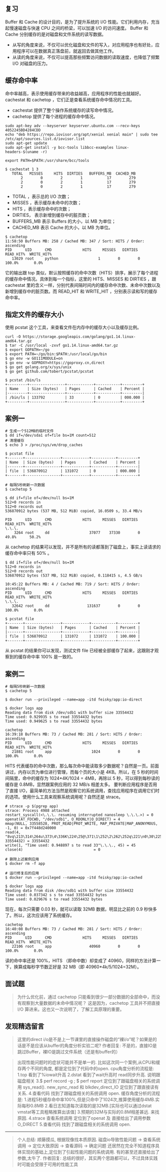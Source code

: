 ## 复习
Buffer 和 Cache 的设计目的，是为了提升系统的 I/O 性能。它们利用内存，充当起慢速磁盘与快速 CPU 之间的桥梁，可以加速 I/O 的访问速度。
Buffer 和 Cache 分别缓存的是对磁盘和文件系统的读写数据。
* 从写的角度来说，不仅可以优化磁盘和文件的写入，对应用程序也有好处，应用程序可以在数据真正落盘前，就返回去做其他工作。
* 从读的角度来说，不仅可以提高那些频繁访问数据的读取速度，也降低了频繁 I/O 对磁盘的压力。

## 缓存命中率
命中率越高，表示使用缓存带来的收益越高，应用程序的性能也就越好。
cachestat 和 cachetop ，它们正是查看系统缓存命中情况的工具。
* cachestat 提供了整个操作系统缓存的读写命中情况。
* cachetop 提供了每个进程的缓存命中情况。

```
sudo apt-key adv --keyserver keyserver.ubuntu.com --recv-keys 4052245BD4284CDD
echo "deb https://repo.iovisor.org/apt/xenial xenial main" | sudo tee /etc/apt/sources.list.d/iovisor.list
sudo apt-get update
sudo apt-get install -y bcc-tools libbcc-examples linux-headers-$(uname -r)

export PATH=$PATH:/usr/share/bcc/tools
```

```
$ cachestat 1 3
   TOTAL   MISSES     HITS  DIRTIES   BUFFERS_MB  CACHED_MB
       2        0        2        1           17        279
       2        0        2        1           17        279
       2        0        2        1           17        279
```
* TOTAL ，表示总的 I/O 次数；
* MISSES ，表示缓存未命中的次数；
* HITS ，表示缓存命中的次数；
* DIRTIES， 表示新增到缓存中的脏页数；
* BUFFERS_MB 表示 Buffers 的大小，以 MB 为单位；
* CACHED_MB 表示 Cache 的大小，以 MB 为单位。

```
$ cachetop
11:58:50 Buffers MB: 258 / Cached MB: 347 / Sort: HITS / Order: ascending
PID      UID      CMD              HITS     MISSES   DIRTIES  READ_HIT%  WRITE_HIT%
   13029 root     python                  1        0        0     100.0%       0.0%
```
它的输出跟 top 类似，默认按照缓存的命中次数（HITS）排序，展示了每个进程的缓存命中情况。具体到每一个指标，这里的 HITS、MISSES 和 DIRTIES ，跟 cachestat 里的含义一样，分别代表间隔时间内的缓存命中次数、未命中次数以及新增到缓存中的脏页数。而 READ_HIT 和 WRITE_HIT ，分别表示读和写的缓存命中率。

## 指定文件的缓存大小
使用 pcstat 这个工具，来查看文件在内存中的缓存大小以及缓存比例。
```
curl -O https://storage.googleapis.com/golang/go1.14.linux-amd64.tar.gz
$ tar -C /usr/local -zxvf go1.14.linux-amd64.tar.gz
$ export GOPATH=~/go
$ export PATH=~/go/bin:$PATH:/usr/local/go/bin
$ go env -w GO111MODULE=on
$ go env -w GOPROXY=https://goproxy.cn,direct
$ go get golang.org/x/sys/unix
$ go get github.com/tobert/pcstat/pcstat
```
```
$ pcstat /bin/ls
+---------+----------------+------------+-----------+---------+
| Name    | Size (bytes)   | Pages      | Cached    | Percent |
|---------+----------------+------------+-----------+---------|
| /bin/ls | 133792         | 33         | 0         | 000.000 |
+---------+----------------+------------+-----------+---------+
```

## 案例一
```
# 生成一个512MB的临时文件
$ dd if=/dev/sda1 of=file bs=1M count=512
# 清理缓存
$ echo 3 > /proc/sys/vm/drop_caches
```
```
$ pcstat file
+-------+----------------+------------+-----------+---------+
| Name  | Size (bytes)   | Pages      | Cached    | Percent |
|-------+----------------+------------+-----------+---------|
| file  | 536870912      | 131072     | 0         | 000.000 |
+-------+----------------+------------+-----------+---------+
```
```
# 每隔5秒刷新一次数据
$ cachetop 5
```
```
$ dd if=file of=/dev/null bs=1M
512+0 records in
512+0 records out
536870912 bytes (537 MB, 512 MiB) copied, 16.0509 s, 33.4 MB/s
```
```
PID      UID      CMD              HITS     MISSES   DIRTIES  READ_HIT%  WRITE_HIT%
\.\.\.
    3264 root     dd                  37077    37330        0      49.8%      50.2%
```
从 cachetop 的结果可以发现，并不是所有的读都落到了磁盘上，事实上读请求的缓存命中率只有 50% 。
```
$ dd if=file of=/dev/null bs=1M
512+0 records in
512+0 records out
536870912 bytes (537 MB, 512 MiB) copied, 0.118415 s, 4.5 GB/s
```
```
10:45:22 Buffers MB: 4 / Cached MB: 719 / Sort: HITS / Order: ascending
PID      UID      CMD              HITS     MISSES   DIRTIES  READ_HIT%  WRITE_HIT%
\.\.\.
   32642 root     dd                 131637        0        0     100.0%       0.0%
```
```
$ pcstat file
+-------+----------------+------------+-----------+---------+
| Name  | Size (bytes)   | Pages      | Cached    | Percent |
|-------+----------------+------------+-----------+---------|
| file  | 536870912      | 131072     | 131072    | 100.000 |
+-------+----------------+------------+-----------+---------+
```
从 pcstat 的结果你可以发现，测试文件 file 已经被全部缓存了起来，这跟刚才观察到的缓存命中率 100% 是一致的。
## 案例二
```
# 每隔5秒刷新一次数据
$ cachetop 5
```
```
$ docker run --privileged --name=app -itd feisky/app:io-direct
```
```
$ docker logs app
Reading data from disk /dev/sdb1 with buffer size 33554432
Time used: 0.929935 s to read 33554432 bytes
Time used: 0.949625 s to read 33554432 bytes
```
```
cachetop
16:39:18 Buffers MB: 73 / Cached MB: 281 / Sort: HITS / Order: ascending
PID      UID      CMD              HITS     MISSES   DIRTIES  READ_HIT%  WRITE_HIT%
   21881 root     app                  1024        0        0     100.0%       0.0%
```
HITS 代表缓存的命中次数，那么每次命中能读取多少数据呢？自然是一页。前面讲过，内存以页为单位进行管理，而每个页的大小是 4KB。所以，在 5 秒的时间间隔里，命中的缓存为 1024*4K/1024 = 4MB，再除以 5 秒，可以得到每秒读的缓存是 0.8MB，显然跟案例应用的 32 MB/s 相差太多。
要判断应用程序是否用了直接 I/O，最简单的方法当然是观察它的系统调用，查找应用程序在调用它们时的选项。使用什么工具来观察系统调用呢？自然还是 strace。
```
# strace -p $(pgrep app)
strace: Process 4988 attached
restart_syscall(<\.\.\. resuming interrupted nanosleep \.\.\.>) = 0
openat(AT_FDCWD, "/dev/sdb1", O_RDONLY|O_DIRECT) = 4
mmap(NULL, 33558528, PROT_READ|PROT_WRITE, MAP_PRIVATE|MAP_ANONYMOUS, -1, 0) = 0x7f448d240000
read(4, "8vq\213\314\264u\373\4\336K\224\25@\371\1\252\2\262\252q\221\n0\30\225bD\252\266@J"\.\.\., 33554432) = 33554432
write(1, "Time used: 0.948897 s to read 33"\.\.\., 45) = 45
close(4)                                = 0
```
```
# 删除上述案例应用
$ docker rm -f app

# 运行修复后的应用
$ docker run --privileged --name=app -itd feisky/app:io-cached
```
```
$ docker logs app
Reading data from disk /dev/sdb1 with buffer size 33554432
Time used: 0.037342 s s to read 33554432 bytes
Time used: 0.029676 s to read 33554432 bytes
```
现在，每次只需要 0.03 秒，就可以读取 32MB 数据，明显比之前的 0.9 秒快多了。所以，这次应该用了系统缓存。
```
cachetop
16:40:08 Buffers MB: 73 / Cached MB: 281 / Sort: HITS / Order: ascending
PID      UID      CMD              HITS     MISSES   DIRTIES  READ_HIT%  WRITE_HIT%
   22106 root     app                 40960        0        0     100.0%       0.0%
```
读的命中率还是 100%，HITS （即命中数）却变成了 40960，同样的方法计算一下，换算成每秒字节数正好是 32 MB（即 40960*4k/5/1024=32M）。

## 面试题
>为什么优化前，通过 cachetop 只能看到很少一部分数据的全部命中，而没有观察到大量数据的未命中情况呢？
这是因为，cachetop 工具并不把直接 I/O 算进来。这也又一次说明了，了解工具原理的重要。

## 发现精选留言
>这里的direct i/o是不是上一节课里的直接操作磁盘的“裸i/o”呢？如果是的话是不是应该从buffer的角度分析实验二呢?
>作者回复: 不是的，直接IO是跳过Buffer，裸IO是跳过文件系统（还是有buffer的）


>出现性能问题时的症状可能并不是单一的.
>比如这次同一个案例,从CPU和缓存两个不同的角度, 都是定位到了代码中的open.
>cpu角度分析的流程是:
>1.top 看到了%iowait升高
>2.dstat 看到了wait升高时 read同步升高. 说明跟磁盘相关
>3.$ perf record -g ; $ perf report 定位到了跟磁盘相关的系统调用 sys_read(). new_sync_read 和 blkdev_direct_IO 定位到了跟直接读有关系.
>4.查看代码 找到了跟磁盘相关的系统调用 open.
>缓存角度分析的流程是:
>1.进程5秒缓存命中率100%,但是只命中了1024次,推算使用缓存4MB.实际每秒0.8MB
>2.看日志知道每次读取的是32MB.[实际也可以通过dstat vmstat等工具粗略推算出该值]
>3.预期的32M与实际的0.8M相差甚远. 来找原因.
>4.strace 查看系统调用 定位到了openat 及 直接给出了调用参数 O_DIRECT
>5.查看代码 找到了跟磁盘相关的系统调用 open.
-----------------
>个人总结:
>顺藤摸瓜, 根据现像找本质原因.
>磁盘io导致性能问题 -> 查看系统调用 -> 定位大致原因 -> 查看源码 -> 确定问题
>还居然在完全不知道程序具体实现的基础上,定位到了引起性能问题的系统调用. 有的甚至还直接给出了参数,太牛了.
>作者回复: 总结的很好，其实两个思路都可以，不过具体实践时可能会受限于可用的性能工具
